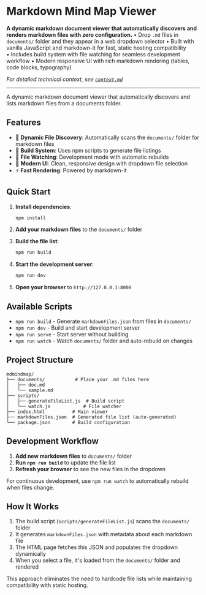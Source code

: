 # Markdown Mind Map Viewer

**A dynamic markdown document viewer that automatically discovers and renders markdown files with zero configuration.** 
• Drop `.md` files in `documents/` folder and they appear in a web dropdown selector
• Built with vanilla JavaScript and markdown-it for fast, static hosting compatibility  
• Includes build system with file watching for seamless development workflow
• Modern responsive UI with rich markdown rendering (tables, code blocks, typography)

*For detailed technical context, see [`context.md`](context.md)*

---

A dynamic markdown document viewer that automatically discovers and lists markdown files from a documents folder.

## Features

- 📄 **Dynamic File Discovery**: Automatically scans the `documents/` folder for markdown files
- 🔄 **Build System**: Uses npm scripts to generate file listings
- 👀 **File Watching**: Development mode with automatic rebuilds
- 🎨 **Modern UI**: Clean, responsive design with dropdown file selection
- ⚡ **Fast Rendering**: Powered by markdown-it

## Quick Start

1. **Install dependencies**:
   ```bash
   npm install
   ```

2. **Add your markdown files** to the `documents/` folder

3. **Build the file list**:
   ```bash
   npm run build
   ```

4. **Start the development server**:
   ```bash
   npm run dev
   ```

5. **Open your browser** to `http://127.0.0.1:8000`

## Available Scripts

- `npm run build` - Generate `markdownFiles.json` from files in `documents/`
- `npm run dev` - Build and start development server
- `npm run serve` - Start server without building
- `npm run watch` - Watch `documents/` folder and auto-rebuild on changes

## Project Structure

```
mdmindmap/
├── documents/           # Place your .md files here
│   ├── doc.md
│   └── sample.md
├── scripts/
│   ├── generateFileList.js  # Build script
│   └── watch.js            # File watcher
├── index.html          # Main viewer
├── markdownFiles.json  # Generated file list (auto-generated)
└── package.json        # Build configuration
```

## Development Workflow

1. **Add new markdown files** to `documents/` folder
2. **Run `npm run build`** to update the file list
3. **Refresh your browser** to see the new files in the dropdown

For continuous development, use `npm run watch` to automatically rebuild when files change.

## How It Works

1. The build script (`scripts/generateFileList.js`) scans the `documents/` folder
2. It generates `markdownFiles.json` with metadata about each markdown file
3. The HTML page fetches this JSON and populates the dropdown dynamically
4. When you select a file, it's loaded from the `documents/` folder and rendered

This approach eliminates the need to hardcode file lists while maintaining compatibility with static hosting.
